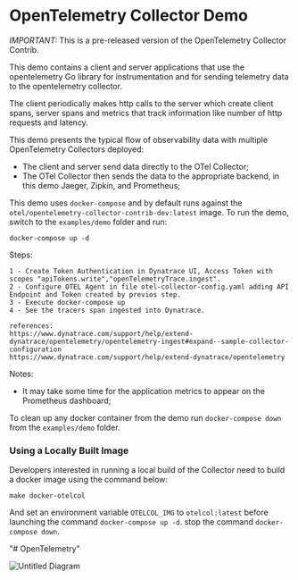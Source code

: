# OpenTelemetry Collector Demo

*IMPORTANT:* This is a pre-released version of the OpenTelemetry Collector Contrib.

This demo contains a client and server applications that use the
opentelemetry Go library for instrumentation and for sending telemetry data
to the opentelemetry collector.

The client periodically makes http calls to the server which
create client spans, server spans and metrics that track information like
number of http requests and latency.

This demo presents the typical flow of observability data with multiple
OpenTelemetry Collectors deployed:

- The client and server send data directly to the OTel Collector;
- The OTel Collector then sends the data to the appropriate backend, in this demo
 Jaeger, Zipkin, and Prometheus;

This demo uses `docker-compose` and by default runs against the 
`otel/opentelemetry-collector-contrib-dev:latest` image. To run the demo, switch
to the `examples/demo` folder and run:

```shell
docker-compose up -d
```


Steps:
```shell
1 - Create Token Authentication in Dynatrace UI, Access Token with scopes "apiTokens.write","openTelemetryTrace.ingest".
2 - Configure OTEL Agent in file otel-collector-config.yaml adding API Endpoint and Token created by previos step.
3 - Execute docker-compose up
4 - See the tracers span ingested into Dynatrace.
```
```shell
references:
https://www.dynatrace.com/support/help/extend-dynatrace/opentelemetry/opentelemetry-ingest#expand--sample-collector-configuration
https://www.dynatrace.com/support/help/extend-dynatrace/opentelemetry
```

Notes:

- It may take some time for the application metrics to appear on the Prometheus
 dashboard;

To clean up any docker container from the demo run `docker-compose down` from 
the `examples/demo` folder.

### Using a Locally Built Image
Developers interested in running a local build of the Collector need to build a
docker image using the command below:

```shell
make docker-otelcol
```

And set an environment variable `OTELCOL_IMG` to `otelcol:latest` before 
launching the command `docker-compose up -d`.
stop the command `docker-compose down`.


"# OpenTelemetry" 

![Untitled Diagram](https://user-images.githubusercontent.com/34476524/151684854-7297ad59-74fd-47be-87b5-664c54f41830.jpg)
